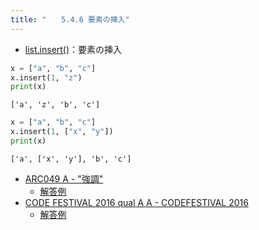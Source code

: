 ```yaml
---
title: "　　5.4.6 要素の挿入"
---
```


* [list.insert()](https://docs.python.org/ja/3/library/stdtypes.html#mutable-sequence-types)：要素の挿入

```python:サンプルコード：sample_346.py
x = ["a", "b", "c"]
x.insert(1, "z")
print(x)
```

```text:実行結果
['a', 'z', 'b', 'c']
```

```python:サンプルコード：sample_347.py
x = ["a", "b", "c"]
x.insert(1, ["x", "y"])
print(x)
```

```text:実行結果
['a', ['x', 'y'], 'b', 'c']
```

- [ARC049 A - "強調"](https://atcoder.jp/contests/arc049/tasks/arc049_a)
    - [解答例](https://atcoder.jp/contests/arc049/submissions/17748445)
- [CODE FESTIVAL 2016 qual A A - CODEFESTIVAL 2016](https://atcoder.jp/contests/code-festival-2016-quala/tasks/codefestival_2016_qualA_a)
    - [解答例](https://atcoder.jp/contests/code-festival-2016-quala/submissions/17748520)